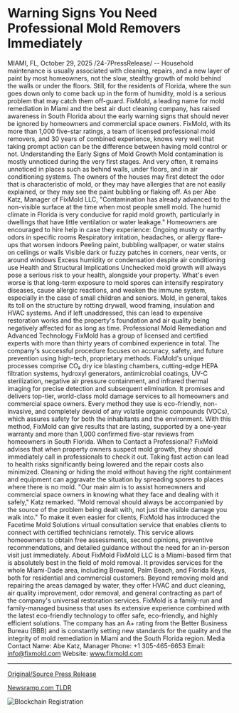 # Warning Signs You Need Professional Mold Removers Immediately

MIAMI, FL, October 29, 2025 /24-7PressRelease/ -- Household maintenance is usually associated with cleaning, repairs, and a new layer of paint by most homeowners, not the slow, stealthy growth of mold behind the walls or under the floors. Still, for the residents of Florida, where the sun goes down only to come back up in the form of humidity, mold is a serious problem that may catch them off-guard.  FixMold, a leading name for mold remediation in Miami and the best air duct cleaning company, has raised awareness in South Florida about the early warning signs that should never be ignored by homeowners and commercial space owners. FixMold, with its more than 1,000 five-star ratings, a team of licensed professional mold removers, and 30 years of combined experience, knows very well that taking prompt action can be the difference between having mold control or not.  Understanding the Early Signs of Mold Growth Mold contamination is mostly unnoticed during the very first stages. And very often, it remains unnoticed in places such as behind walls, under floors, and in air conditioning systems. The owners of the houses may first detect the odor that is characteristic of mold, or they may have allergies that are not easily explained, or they may see the paint bubbling or flaking off.  As per Abe Katz, Manager of FixMold LLC, "Contamination has already advanced to the non-visible surface at the time when most people smell mold. The humid climate in Florida is very conducive for rapid mold growth, particularly in dwellings that have little ventilation or water leakage."  Homeowners are encouraged to hire help in case they experience:  Ongoing musty or earthy odors in specific rooms Respiratory irritation, headaches, or allergy flare-ups that worsen indoors Peeling paint, bubbling wallpaper, or water stains on ceilings or walls Visible dark or fuzzy patches in corners, near vents, or around windows Excess humidity or condensation despite air conditioning use  Health and Structural Implications Unchecked mold growth will always pose a serious risk to your health, alongside your property. What's even worse is that long-term exposure to mold spores can intensify respiratory diseases, cause allergic reactions, and weaken the immune system, especially in the case of small children and seniors.  Mold, in general, takes its toll on the structure by rotting drywall, wood framing, insulation and HVAC systems. And if left unaddressed, this can lead to expensive restoration works and the property's foundation and air quality being negatively affected for as long as time.  Professional Mold Remediation and Advanced Technology FixMold has a group of licensed and certified experts with more than thirty years of combined experience in total. The company's successful procedure focuses on accuracy, safety, and future prevention using high-tech, proprietary methods.  FixMold's unique processes comprise CO₂ dry ice blasting chambers, cutting-edge HEPA filtration systems, hydroxyl generators, antimicrobial coatings, UV-C sterilization, negative air pressure containment, and infrared thermal imaging for precise detection and subsequent elimination. It promises and delivers top-tier, world-class mold damage services to all homeowners and commercial space owners.  Every method they use is eco-friendly, non-invasive, and completely devoid of any volatile organic compounds (VOCs), which assures safety for both the inhabitants and the environment.  With this method, FixMold can give results that are lasting, supported by a one-year warranty and more than 1,000 confirmed five-star reviews from homeowners in South Florida.  When to Contact a Professional? FixMold advises that when property owners suspect mold growth, they should immediately call in professionals to check it out. Taking fast action can lead to health risks significantly being lowered and the repair costs also minimized. Cleaning or hiding the mold without having the right containment and equipment can aggravate the situation by spreading spores to places where there is no mold.  "Our main aim is to assist homeowners and commercial space owners in knowing what they face and dealing with it safely," Katz remarked. "Mold removal should always be accompanied by the source of the problem being dealt with, not just the visible damage you walk into."  To make it even easier for clients, FixMold has introduced the Facetime Mold Solutions virtual consultation service that enables clients to connect with certified technicians remotely. This service allows homeowners to obtain free assessments, second opinions, preventive recommendations, and detailed guidance without the need for an in-person visit just immediately.  About FixMold FixMold LLC is a Miami-based firm that is absolutely best in the field of mold removal. It provides services for the whole Miami-Dade area, including Broward, Palm Beach, and Florida Keys, both for residential and commercial customers.  Beyond removing mold and repairing the areas damaged by water, they offer HVAC and duct cleaning, air quality improvement, odor removal, and general contracting as part of the company's universal restoration services.  FixMold is a family-run and family-managed business that uses its extensive experience combined with the latest eco-friendly technology to offer safe, eco-friendly, and highly efficient solutions. The company has an A+ rating from the Better Business Bureau (BBB) and is constantly setting new standards for the quality and the integrity of mold remediation in Miami and the South Florida region.  Media Contact Name: Abe Katz, Manager Phone: +1 305-465-6653 Email: info@fixmold.com Website: www.fixmold.com 

---

[Original/Source Press Release](https://www.24-7pressrelease.com/press-release/528118/warning-signs-you-need-professional-mold-removers-immediately)
                    

[Newsramp.com TLDR](https://newsramp.com/curated-news/fixmold-reveals-hidden-mold-dangers-in-florida-homes/e70be539e5401b40806fc1f78a21cec6) 

 

 



![Blockchain Registration](https://cdn.newsramp.app/24-7PressRelease/qrcode/2510/29/frogceA6.webp)